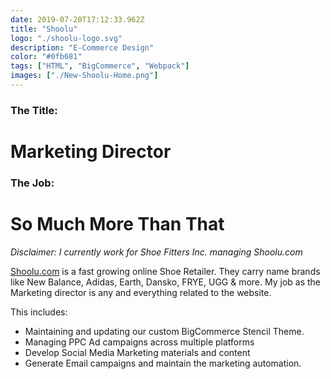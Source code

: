```yaml
---
date: 2019-07-20T17:12:33.962Z
title: "Shoolu" 
logo: "./shoolu-logo.svg"
description: "E-Commerce Design"
color: "#0fb681"
tags: ["HTML", "BigCommerce", "Webpack"]
images: ["./New-Shoolu-Home.png"]
---
```

### The Title:
# Marketing Director

### The Job:
# So Much More Than That

_Disclaimer: I currently work for Shoe Fitters Inc. managing Shoolu.com_

[Shoolu.com](https://shoolu.com) is a fast growing online Shoe Retailer. They carry name brands like New Balance, Adidas, Earth, Dansko, FRYE, UGG & more. My job as the Marketing director is any and everything related to the website. 

This includes: 

* Maintaining and updating our custom BigCommerce Stencil Theme.
* Managing PPC Ad campaigns across multiple platforms
* Develop Social Media Marketing materials and content
* Generate Email campaigns and maintain the marketing automation.
